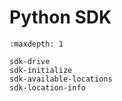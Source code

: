 # Python SDK


```{toctree}
:maxdepth: 1

sdk-drive
sdk-initialize
sdk-available-locations
sdk-location-info
```



